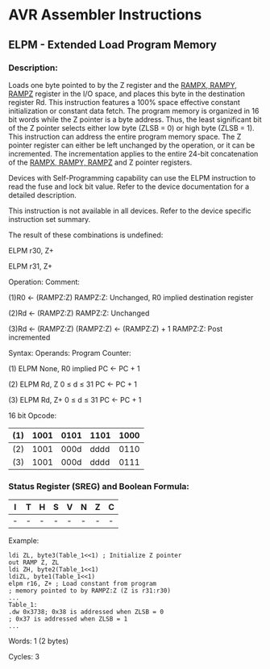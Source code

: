 AVR Assembler Instructions
==========================

ELPM - Extended Load Program Memory
-----------------------------------

### <a href="" id="N1554B"></a> Description:

Loads one byte pointed to by the Z register and the <a href="avrassembler.wb_registers.html#avrassembler.RAMPX__RAMPY__RAMPZ" class="xref" title="RAMPX, RAMPY, RAMPZ">RAMPX, RAMPY, RAMPZ</a> register in the I/O space, and places this byte in the destination register Rd. This instruction features a 100% space effective constant initialization or constant data fetch. The program memory is organized in 16 bit words while the Z pointer is a byte address. Thus, the least significant bit of the Z pointer selects either low byte (ZLSB = 0) or high byte (ZLSB = 1). This instruction can address the entire program memory space. The Z pointer register can either be left unchanged by the operation, or it can be incremented. The incrementation applies to the entire 24-bit concatenation of the <a href="avrassembler.wb_registers.html#avrassembler.RAMPX__RAMPY__RAMPZ" class="xref" title="RAMPX, RAMPY, RAMPZ">RAMPX, RAMPY, RAMPZ</a> and Z pointer registers.

Devices with Self-Programming capability can use the ELPM instruction to read the fuse and lock bit value. Refer to the device documentation for a detailed description.

This instruction is not available in all devices. Refer to the device specific instruction set summary.

The result of these combinations is undefined:

ELPM r30, Z+

ELPM r31, Z+

Operation: Comment:

(1)R0 ← (RAMPZ:Z) RAMPZ:Z: Unchanged, R0 implied destination register

(2)Rd ← (RAMPZ:Z) RAMPZ:Z: Unchanged

(3)Rd ← (RAMPZ:Z) (RAMPZ:Z) ← (RAMPZ:Z) + 1 RAMPZ:Z: Post incremented

Syntax: Operands: Program Counter:

(1) ELPM None, R0 implied PC ← PC + 1

(2) ELPM Rd, Z 0 ≤ d ≤ 31 PC ← PC + 1

(3) ELPM Rd, Z+ 0 ≤ d ≤ 31 PC ← PC + 1

16 bit Opcode:

| (1) | 1001 | 0101 | 1101 | 1000 |
|-----|------|------|------|------|
| (2) | 1001 | 000d | dddd | 0110 |
| (3) | 1001 | 000d | dddd | 0111 |

### <a href="" id="N155D5"></a> Status Register (SREG) and Boolean Formula:

| I   | T   | H   | S   | V   | N   | Z   | C   |
|-----|-----|-----|-----|-----|-----|-----|-----|
| -   | -   | -   | -   | -   | -   | -   | -   |

Example:

``` programlisting
ldi ZL, byte3(Table_1<<1) ; Initialize Z pointer
out RAMP Z, ZL
ldi ZH, byte2(Table_1<<1)
ldiZL, byte1(Table_1<<1)
elpm r16, Z+ ; Load constant from program
; memory pointed to by RAMPZ:Z (Z is r31:r30)
...
Table_1:
.dw 0x3738; 0x38 is addressed when ZLSB = 0
; 0x37 is addressed when ZLSB = 1
...
```

Words: 1 (2 bytes)

Cycles: 3
